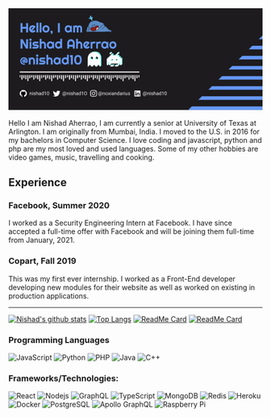 
<div align="center">
  <img src="https://github.com/nishad10/nishad10/blob/main/banner.gif" alt="header"/>
</div>

Hello I am Nishad Aherrao, I am currently a senior at University of Texas at Arlington. I am originally from Mumbai, India. I moved to the U.S. in 2016 for my bachelors in Computer Science. I love coding and javascript, python and php are my most loved and used languages. Some of my other hobbies are video games, music, travelling and cooking. 

## Experience

### Facebook, Summer 2020
I worked as a Security Engineering Intern at Facebook. I have since accepted a full-time offer with Facebook and will be joining them full-time from January, 2021. 

### Copart, Fall 2019
This was my first ever internship. I worked as a Front-End developer developing new modules for their website as well as worked on existing in production applications. 

<hr>

[![Nishad's github stats](https://github-readme-stats.vercel.app/api?username=nishad10&count_private=true&show_icons=true&theme=tokyonight)](https://github.com/anuraghazra/github-readme-stats)
[![Top Langs](https://github-readme-stats.vercel.app/api/top-langs/?username=nishad10&layout=compact&card_width=255&langs_count=8&theme=tokyonight)](https://github.com/anuraghazra/github-readme-stats)
[![ReadMe Card](https://github-readme-stats.vercel.app/api/pin/?username=nishad10&repo=utacsec&theme=tokyonight)](https://github.com/anuraghazra/github-readme-stats)
[![ReadMe Card](https://github-readme-stats.vercel.app/api/pin/?username=nishad10&repo=searchEngine&theme=tokyonight)](https://github.com/anuraghazra/github-readme-stats)

### Programming Languages

![JavaScript](https://img.shields.io/badge/-JavaScript-%23F7DF1C?style=flat-square&logo=javascript&logoColor=000000&labelColor=%23F7DF1C&color=%23FFCE5A)
![Python](https://img.shields.io/badge/-Python-black?style=flat-square&logo=Python)
![PHP](https://img.shields.io/badge/-PHP-black?style=flat-square&logo=php)
![Java](https://img.shields.io/badge/-java-E34A86?style=flat-square&logo=java)
![C++](https://img.shields.io/badge/-C++-00599C?style=flat-square&logo=c)

### Frameworks/Technologies:

![React](https://img.shields.io/badge/-React-%23282C34?style=flat-square&logo=react)
![Nodejs](https://img.shields.io/badge/-Nodejs-black?style=flat-square&logo=Node.js)
![GraphQL](https://img.shields.io/badge/-GraphQL-E10098?style=flat-square&logo=graphql)
![TypeScript](https://img.shields.io/badge/-TypeScript-007ACC?style=flat-square&logo=typescript)
![MongoDB](https://img.shields.io/badge/-MongoDB-black?style=flat-square&logo=mongodb)
![Redis](https://img.shields.io/badge/-Redis-black?style=flat-square&logo=Redis)
![Heroku](https://img.shields.io/badge/-Heroku-430098?style=flat-square&logo=heroku)
![Docker](https://img.shields.io/badge/-Docker-black?style=flat-square&logo=docker)
![PostgreSQL](https://img.shields.io/badge/-PostgreSQL-336791?style=flat-square&logo=postgresql)
![Apollo GraphQL](https://img.shields.io/badge/-Apollo%20GraphQL-311C87?style=flat-square&logo=apollo-graphql)
![Raspberry Pi](https://img.shields.io/badge/-Raspberry%20Pi-C51A4A?style=flat-square&logo=Raspberry-Pi)
